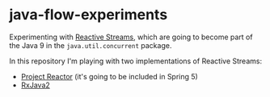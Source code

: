 # java-flow-experiments
Experimenting with [Reactive Streams](http://www.reactive-streams.org), which are going to become part of the Java 9 in the `java.util.concurrent` package.

In this repository I'm playing with two implementations of Reactive Streams:
- [Project Reactor](https://projectreactor.io/) (it's going to be included in Spring 5)
- [RxJava2](https://github.com/ReactiveX/RxJava)
